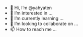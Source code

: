 - 👋 Hi, I’m @yahyaten
- 👀 I’m interested in ...
- 🌱 I’m currently learning ...
- 💞️ I’m looking to collaborate on ...
- 📫 How to reach me ...

<!---
yahyaten/yahyaten is a ✨ special ✨ repository because its `README.md` (this file) appears on your GitHub profile.
You can click the Preview link to take a look at your changes.
--->
